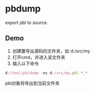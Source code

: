 # pbdump
export pbl to source.

## Demo
1. 创建要导出源码的文件夹，如 d:/src/my
2. 打开cmd，并进入该文件夹
3. 输入以下命令 
```js
d:/tool/pbldump -es d:/src/my.pbl *.*
```
pbl对象将导出到当前文件夹

